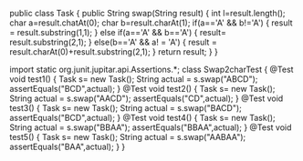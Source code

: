 public class Task {
public String swap(String result) {
int l=result.length();
char a=result.chatAt(0);
char b=result.charAt(1);
if(a=='A' && b!='A') {
result = result.substring(1,1);
}
else if(a=='A' && b=='A') {
result= result.substring(2,1);
}
else(b=='A' && a! = 'A') {
result = result.charAt(0)+result.substring(2,1);
}
return result;
}
}

import static org.junit.jupitar.api.Assertions.*;
class Swap2charTest {
@Test
void test1() {
Task s= new Task();
String actual = s.swap("ABCD");
assertEquals("BCD",actual);
}
@Test
void test2() {
Task s= new Task();
String actual = s.swap("AACD");
assertEquals("CD",actual);
}
@Test
void test3() {
Task s= new Task();
String actual = s.swap("BACD");
assertEquals("BCD",actual);
}
@Test
void test4() {
Task s= new Task();
String actual = s.swap("BBAA");
assertEquals("BBAA",actual);
}
@Test
void test5() {
Task s= new Task();
String actual = s.swap("AABAA");
assertEquals("BAA",actual);
}
}


